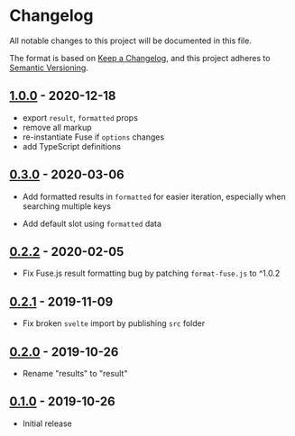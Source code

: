 # Changelog

All notable changes to this project will be documented in this file.

The format is based on [Keep a Changelog](https://keepachangelog.com/en/1.0.0/),
and this project adheres to [Semantic Versioning](https://semver.org/spec/v2.0.0.html).

## [1.0.0](https://github.com/metonym/svelte-fuzzy/tree/v1.0.0) - 2020-12-18

- export `result`, `formatted` props
- remove all markup
- re-instantiate Fuse if `options` changes
- add TypeScript definitions

## [0.3.0](https://github.com/metonym/svelte-fuzzy/tree/v0.3.0) - 2020-03-06

- Add formatted results in `formatted` for easier iteration, especially when searching multiple keys

- Add default slot using `formatted` data

## [0.2.2](https://github.com/metonym/svelte-fuzzy/tree/v0.2.2) - 2020-02-05

- Fix Fuse.js result formatting bug by patching `format-fuse.js` to ^1.0.2

## [0.2.1](https://github.com/metonym/svelte-fuzzy/tree/v0.2.1) - 2019-11-09

- Fix broken `svelte` import by publishing `src` folder

## [0.2.0](https://github.com/metonym/svelte-fuzzy/tree/v0.2.0) - 2019-10-26

- Rename "results" to "result"

## [0.1.0](https://github.com/metonym/svelte-fuzzy/tree/v0.1.0) - 2019-10-26

- Initial release

